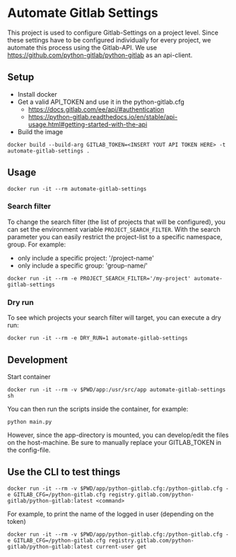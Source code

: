 # Automate Gitlab Settings

This project is used to configure Gitlab-Settings on a project level.
Since these settings have to be configured individually for every project,
we automate this process using the Gitlab-API.
We use https://github.com/python-gitlab/python-gitlab as an api-client.

## Setup

* Install docker
* Get a valid API_TOKEN and use it in the python-gitlab.cfg
  * https://docs.gitlab.com/ee/api/#authentication
  * https://python-gitlab.readthedocs.io/en/stable/api-usage.html#getting-started-with-the-api
* Build the image
```
docker build --build-arg GITLAB_TOKEN=<INSERT YOUT API TOKEN HERE> -t automate-gitlab-settings .
```

## Usage

```
docker run -it --rm automate-gitlab-settings
```

### Search filter

To change the search filter (the list of projects that will be configured), you can set the environment variable `PROJECT_SEARCH_FILTER`.
With the search parameter you can easily restrict the project-list to a specific namespace, group. For example:
* only include a specific project: '/project-name'
* only include a specific group: 'group-name/'
```
docker run -it --rm -e PROJECT_SEARCH_FILTER='/my-project' automate-gitlab-settings
```

### Dry run

To see which projects your search filter will target, you can execute a dry run:
```
docker run -it --rm -e DRY_RUN=1 automate-gitlab-settings
```

## Development

Start container
```
docker run -it --rm -v $PWD/app:/usr/src/app automate-gitlab-settings sh
```

You can then run the scripts inside the container, for example:
```
python main.py
```

However, since the app-directory is mounted, you can develop/edit the files on the host-machine.
Be sure to manually replace your GITLAB_TOKEN in the config-file.


## Use the CLI to test things

```
docker run -it --rm -v $PWD/app/python-gitlab.cfg:/python-gitlab.cfg -e GITLAB_CFG=/python-gitlab.cfg registry.gitlab.com/python-gitlab/python-gitlab:latest <command>
```

For example, to print the name of the logged in user (depending on the token)
```
docker run -it --rm -v $PWD/app/python-gitlab.cfg:/python-gitlab.cfg -e GITLAB_CFG=/python-gitlab.cfg registry.gitlab.com/python-gitlab/python-gitlab:latest current-user get
```
